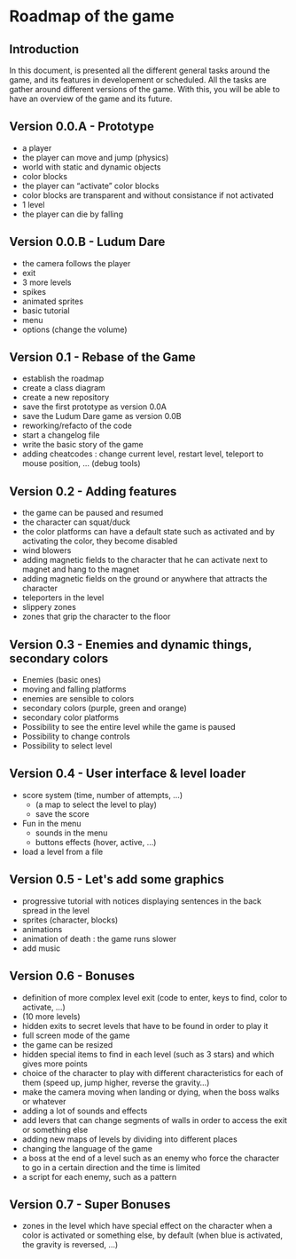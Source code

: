 # Roadmap of the game

## Introduction

In this document, is presented all the different general tasks around the game, and its features in developement or scheduled. All the tasks are gather around different versions of the game.
With this, you will be able to have an overview of the game and its future.

## Version 0.0.A - Prototype
* a player
* the player can move and jump (physics)
* world with static and dynamic objects
* color blocks
* the player can “activate” color blocks
* color blocks are transparent and without consistance if not activated
* 1 level
* the player can die by falling

## Version 0.0.B - Ludum Dare
* the camera follows the player
* exit
* 3 more levels
* spikes
* animated sprites
* basic tutorial
* menu
* options (change the volume)

## Version 0.1 - Rebase of the Game
* establish the roadmap
* create a class diagram
* create a new repository
* save the first prototype as version 0.0A
* save the Ludum Dare game as version 0.0B
* reworking/refacto of the code
* start a changelog file
* write the basic story of the game
* adding cheatcodes : change current level, restart level, teleport to mouse position, … (debug tools)

## Version 0.2 - Adding features
* the game can be paused and resumed
* the character can squat/duck
* the color platforms can have a default state such as activated and by activating the color, they become disabled
* wind blowers
* adding magnetic fields to the character that he can activate next to magnet and hang to the magnet
* adding magnetic fields on the ground or anywhere that attracts the character
* teleporters in the level
* slippery zones
* zones that grip the character to the floor 

## Version 0.3 - Enemies and dynamic things, secondary colors
* Enemies (basic ones)
* moving and falling platforms
* enemies are sensible to colors
* secondary colors (purple, green and orange)
* secondary color platforms
* Possibility to see the entire level while the game is paused
* Possibility to change controls
* Possibility to select level

## Version 0.4 - User interface & level loader
* score system (time, number of attempts, …)
    - (a map to select the level to play)
    - save the score
* Fun in the menu
    - sounds in the menu
    - buttons effects (hover, active, …)
* load a level from a file

## Version 0.5 - Let's add some graphics
* progressive tutorial with notices displaying sentences in the back spread in the level
* sprites (character, blocks)
* animations
* animation of death : the game runs slower
* add music

## Version 0.6 - Bonuses
* definition of more complex level exit (code to enter, keys to find, color to activate, …)
* (10 more levels)
* hidden exits to secret levels that have to be found in order to play it
* full screen mode of the game
* the game can be resized
* hidden special items to find in each level (such as 3 stars) and which gives more points
* choice of the character to play with different characteristics for each of them (speed up, jump higher, reverse the gravity…)
* make the camera moving when landing or dying, when the boss walks or whatever
* adding a lot of sounds and effects
* add levers that can change segments of walls in order to access the exit or something else
* adding new maps of levels by dividing into different places
* changing the language of the game
* a boss at the end of a level such as an enemy who force the character to go in a certain direction and the time is limited
* a script for each enemy, such as a pattern

## Version 0.7 - Super Bonuses
* zones in the level which have special effect on the character when a color is activated or something else,
by default (when blue is activated, the gravity is reversed, …)